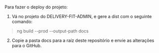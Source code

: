 Para fazer o deploy do projeto:  

1. Vá no projeto do DELIVERY-FIT-ADMIN, e gere a dist com o seguinte comando:
> ng build --prod --output-path docs 

2. Copie a pasta docs para a raíz deste repositório e envie as alterações para o GitHub.